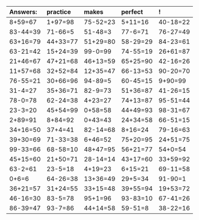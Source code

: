 | Answers: | practice | makes | perfect | ! |
| :--- | :--- | :--- | :--- | :--- |
| 8+59=67 | 1+97=98 | 75-52=23 | 5+11=16 | 40-18=22 | 
| 83-44=39 | 71-66=5 | 51-48=3 | 77-6=71 | 76-27=49 | 
| 63+16=79 | 44+33=77 | 51+29=80 | 58-29=29 | 84-23=61 | 
| 63-21=42 | 15+24=39 | 99-0=99 | 74-55=19 | 26+61=87 | 
| 21+46=67 | 47+21=68 | 46+13=59 | 65+25=90 | 42-16=26 | 
| 11+57=68 | 32+52=84 | 12+35=47 | 66-13=53 | 90-20=70 | 
| 76-55=21 | 30+66=96 | 94-89=5 | 60-45=15 | 9+90=99 | 
| 31-4=27 | 35+36=71 | 82-9=73 | 51+36=87 | 41-26=15 | 
| 78-0=78 | 62-24=38 | 4+23=27 | 74+13=87 | 95-51=44 | 
| 23-3=20 | 45+54=99 | 0+58=58 | 44+49=93 | 98-31=67 | 
| 2+89=91 | 8+84=92 | 0+43=43 | 24+34=58 | 66-51=15 | 
| 34+16=50 | 37+4=41 | 82-14=68 | 8+16=24 | 79-16=63 | 
| 39+30=69 | 71-33=38 | 6+46=52 | 75+20=95 | 24+51=75 | 
| 99-33=66 | 68-58=10 | 48+47=95 | 56+21=77 | 54+0=54 | 
| 45+15=60 | 21+50=71 | 28-14=14 | 43+17=60 | 33+59=92 | 
| 63-2=61 | 23-5=18 | 4+19=23 | 6+15=21 | 69-11=58 | 
| 0+6=6 | 64-26=38 | 13+36=49 | 29+5=34 | 91-90=1 | 
| 36+21=57 | 31+24=55 | 33+15=48 | 39+55=94 | 19+53=72 | 
| 46-16=30 | 83-5=78 | 95+1=96 | 93-83=10 | 67-41=26 | 
| 86-39=47 | 93-7=86 | 44+14=58 | 59-51=8 | 38-22=16 | 
